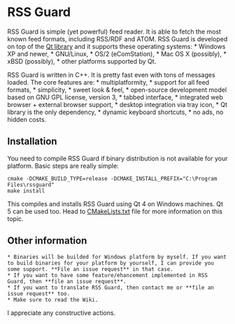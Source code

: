 RSS Guard
=========

RSS Guard is simple (yet powerful) feed reader. It is able to fetch the most known feed formats, including RSS/RDF and ATOM. RSS Guard is developed on top of the [Qt library](http://qt-project.org/) and it supports these operating systems:
    * Windows XP and newer,
    * GNU/Linux,
    * OS/2 (eComStation),
    * Mac OS X (possibly),
    * xBSD (possibly),
    * other platforms supported by Qt.

RSS Guard is written in C++. It is pretty fast even with tons of messages loaded. The core features are:
    * multiplatformity,
    * support for all feed formats,
    * simplicity,
    * sweet look & feel,
    * open-source development model based on GNU GPL license, version 3,
    * tabbed interface,
    * integrated web browser + external browser support,
    * desktop integration via tray icon,
    * Qt library is the only dependency,
    * dynamic keyboard shortcuts,
    * no ads, no hidden costs.

Installation
------------
You need to compile RSS Guard if binary distribution is not available for your platform. Basic steps are really simple:
```
cmake -DCMAKE_BUILD_TYPE=release -DCMAKE_INSTALL_PREFIX="C:\Program Files\rssguard"
make install
```
This compiles and installs RSS Guard using Qt 4 on Windows machines. Qt 5 can be used too. Head to [CMakeLists.txt](https://github.com/martinrotter/rssguard/blob/master/CMakeLists.txt) file for more information on this topic.

Other information
-----------------
    * Binaries will be builded for Windows platform by myself. If you want to build binaries for your platform by yourself, I can provide you some support. **File an issue request** in that case. 
    * If you want to have some feature/ehancement implemented in RSS Guard, then **file an issue request**.
    * If you want to translate RSS Guard, then contact me or **file an issue request** too.
    * Make sure to read the Wiki.


I appreciate any constructive actions.
